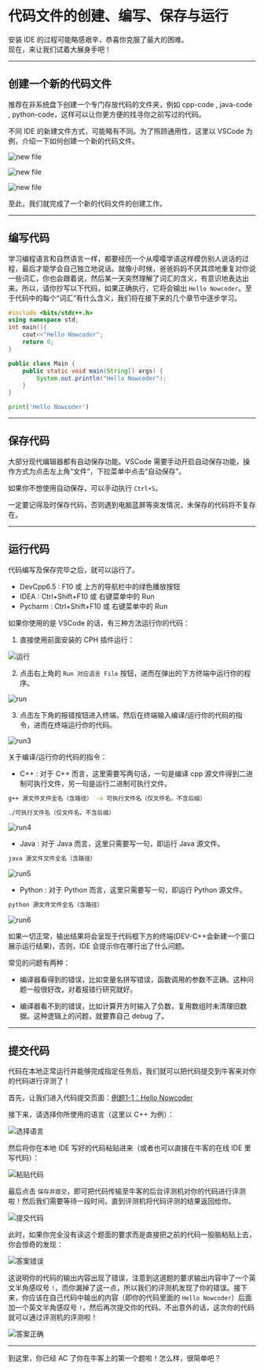 # 代码文件的创建、编写、保存与运行

安装 IDE 的过程可能略感艰辛，恭喜你克服了最大的困难。  
现在，来让我们试着大展身手吧！  

---

## 创建一个新的代码文件

推荐在非系统盘下创建一个专门存放代码的文件夹，例如 cpp-code , java-code , python-code，这样可以让你更方便的找寻你之前写过的代码。

不同 IDE 的新建文件方式，可能略有不同。为了照顾通用性，这里以 VSCode 为例，介绍一下如何创建一个新的代码文件。

![new file](https://uploadfiles.nowcoder.com/images/20250426/884161472_1745681196477/D2B5CA33BD970F64A6301FA75AE2EB22)

![new file](https://uploadfiles.nowcoder.com/images/20250426/884161472_1745681384400/D2B5CA33BD970F64A6301FA75AE2EB22)

![new file](https://uploadfiles.nowcoder.com/images/20250426/884161472_1745681615151/D2B5CA33BD970F64A6301FA75AE2EB22)

至此，我们就完成了一个新的代码文件的创建工作。

---

## 编写代码

学习编程语言和自然语言一样，都要经历一个从嘤嘤学语这样模仿别人说话的过程，最后才能学会自己独立地说话。就像小时候，爸爸妈妈不厌其烦地重复对你说一些词汇，你也会跟着说，然后某一天突然理解了词汇的含义，有意识地表达出来。所以，请你抄写以下代码，如果正确执行，它将会输出 `Hello Nowcoder`。至于代码中的每个“词汇”有什么含义，我们将在接下来的几个章节中逐步学习。  

``` C++ []
#include <bits/stdc++.h>
using namespace std;
int main(){
    cout<<"Hello Nowcoder";
    return 0;
}
```

``` Java []
public class Main {
    public static void main(String[] args) {
        System.out.println("Hello Nowcoder");
    }
}
```

``` Python []
print('Hello Nowcoder')
```

---

## 保存代码

大部分现代编辑器都有自动保存功能。VSCode 需要手动开启自动保存功能，操作方式为点击左上角“文件”，下拉菜单中点击“自动保存”。  
  
如果你不想使用自动保存，可以手动执行 `Ctrl+S`。  
  
一定要记得及时保存代码，否则遇到电脑蓝屏等突发情况，未保存的代码将不复存在。  

---

## 运行代码

代码编写及保存完毕之后，就可以运行了。  
  
- DevCpp6.5 : F10 或 上方的导航栏中的绿色播放按钮  
- IDEA : Ctrl+Shift+F10 或 右键菜单中的 Run  
- Pycharm : Ctrl+Shift+F10 或 右键菜单中的 Run  

如果你使用的是 VSCode 的话，有三种方法运行你的代码：

1. 直接使用前面安装的 CPH 插件运行：

![运行](https://uploadfiles.nowcoder.com/images/20250423/884161472_1745377202286/D2B5CA33BD970F64A6301FA75AE2EB22)

2. 点击右上角的 `Run 对应语言 File` 按钮，进而在弹出的下方终端中运行你的程序。

![run](https://uploadfiles.nowcoder.com/images/20250426/884161472_1745681977427/D2B5CA33BD970F64A6301FA75AE2EB22)

3. 点击左下角的报错按钮进入终端，然后在终端输入编译/运行你的代码的指令，进而在终端运行你的代码。

![run3](https://uploadfiles.nowcoder.com/images/20250426/884161472_1745682276886/D2B5CA33BD970F64A6301FA75AE2EB22)

关于编译/运行你的代码的指令：

- C++ : 对于 C++ 而言，这里需要写两句话，一句是编译 cpp 源文件得到二进制可执行文件，另一句是运行二进制可执行文件。

``` bash
g++ 源文件文件全名（含路径） -o 可执行文件名（仅文件名，不含后缀）

./可执行文件名（仅文件名，不含后缀）
```

![run4](https://uploadfiles.nowcoder.com/images/20250426/884161472_1745682677704/D2B5CA33BD970F64A6301FA75AE2EB22)

- Java : 对于 Java 而言，这里只需要写一句，即运行 Java 源文件。

``` bash
java 源文件文件全名（含路径）
```

![run5](
    https://uploadfiles.nowcoder.com/images/20250426/884161472_1745683007879/D2B5CA33BD970F64A6301FA75AE2EB22
)

- Python : 对于 Python 而言，这里只需要写一句，即运行 Python 源文件。

``` bash
python 源文件文件全名（含路径）
```

![run6](https://uploadfiles.nowcoder.com/images/20250427/884161472_1745683479978/D2B5CA33BD970F64A6301FA75AE2EB22)

如果一切正常，输出结果将会呈现于代码框下方的终端(DEV-C++会新建一个窗口展示运行结果)，否则，IDE 会提示你在哪行出了什么问题。  
  
常见的问题有两种：

- 编译器看得到的错误，比如变量名拼写错误，函数调用的参数不正确。这种问题一般很好改，对着报错行研究就好。

- 编译器看不到的错误，比如计算开方时输入了负数，复用数组时未清理旧数据。这种逻辑上的问题，就要靠自己 debug 了。

---

## 提交代码

代码在本地正常运行并能够完成指定任务后，我们就可以把代码提交到牛客来对你的代码进行评测了！

首先，让我们进入代码提交页面：[例题1-1：Hello Nowcoder](https://www.nowcoder.com/practice/6dd1bc8539db4b7199f4972a5dc14bd2)

接下来，请选择你所使用的语言（这里以 C++ 为例）：

![选择语言](https://uploadfiles.nowcoder.com/images/20250410/884161472_1744255324725/D2B5CA33BD970F64A6301FA75AE2EB22)

然后将你在本地 IDE 写好的代码粘贴进来（或者也可以直接在牛客的在线 IDE 里写代码）：

![粘贴代码](https://uploadfiles.nowcoder.com/images/20250410/884161472_1744255401194/D2B5CA33BD970F64A6301FA75AE2EB22)

最后点击 `保存并提交`，即可把代码传输至牛客的后台评测机对你的代码进行评测啦！然后我们需要等待一段时间，直到评测机将代码评测的结果返回给你。

![提交代码](https://uploadfiles.nowcoder.com/images/20250410/884161472_1744255436872/D2B5CA33BD970F64A6301FA75AE2EB22)

此时，如果你完全没有读这个题面的要求而是直接把之前的代码一股脑粘贴上去，你会惊奇的发现：

![答案错误](https://uploadfiles.nowcoder.com/images/20250410/884161472_1744256216940/D2B5CA33BD970F64A6301FA75AE2EB22)

这说明你的代码的输出内容出现了错误，注意到这道题的要求输出内容中了一个英文半角感叹号 `!`，而你漏掉了这一点，所以我们的评测机发现了你的错误。接下来，你应该在自己代码中输出的内容（即你的代码里面的 `Hello Nowcoder`）后面加一个英文半角感叹号 `!`，然后再次提交你的代码。不出意外的话，这次你的代码就可以通过评测机的评测啦！

![答案正确](https://uploadfiles.nowcoder.com/images/20250410/884161472_1744265245040/D2B5CA33BD970F64A6301FA75AE2EB22)

---

到这里，你已经 AC 了你在牛客上的第一个题啦！怎么样，很简单吧？
